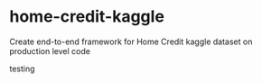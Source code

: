 # home-credit-kaggle
Create end-to-end framework for Home Credit kaggle dataset on production level code

testing
